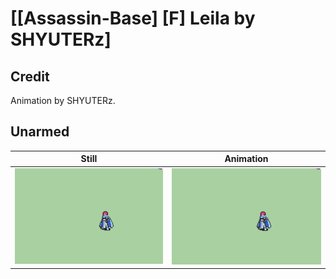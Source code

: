 # [\[Assassin-Base\] \[F\] Leila by SHYUTERz]

## Credit

Animation by SHYUTERz.
	
## Unarmed

| Still | Animation |
| :---: | :-------: |
| ![Unarmed still](./Unarmed_000.png) | ![Unarmed animation](./Unarmed.gif) |
